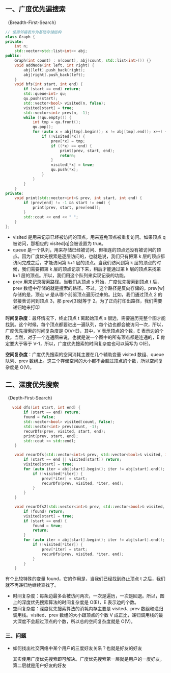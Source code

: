## 一、广度优先遍搜索

（Breadth-First-Search）

```c++
// 使用邻接表作为基础存储结构
class Graph {
private:
    int n;
    std::vector<std::list<int>> abj;
public:
    Graph(int count) : n(count), abj(count, std::list<int>()) {}
    void addNode(int left, int right) {
        abj[left].push_back(right);
        abj[right].push_back(left);
    }
    void bfs(int start, int end) {
        if (start == end) return;
        std::queue<int> qu;
        qu.push(start);
        std::vector<bool> visited(n, false);
        visited[start] = true; 
        std::vector<int> prev(n, -1);
        while (!qu.empty()) {
            int tmp = qu.front();
            qu.pop();
            for (auto x = abj[tmp].begin(); x != abj[tmp].end(); x++) {
                if (!visited[*x]) {
                    prev[*x] = tmp;
                    if ((*x) == end) {
                        print(prev, start, end);
                        return;
                    }
                    visited[*x] = true;
                    qu.push(*x);
                }
            }
        }
    }
private: 
    void print(std::vector<int>& prev, int start, int end) {
        if (prev[end] != -1 && start != end) {
            print(prev, start, prev[end]);
        }
        std::cout << end << " ";
    }
};
```

- visited 是用来记录已经被访问的顶点，用来避免顶点被重复访问。如果顶点 q 被访问，那相应的 visited[q]会被设置为 true。
- queue 是一个队列，用来存储已经被访问、但相连的顶点还没有被访问的顶点。因为广度优先搜索是逐层访问的，也就是说，我们只有把第 k 层的顶点都访问完成之后，才能访问第 k+1 层的顶点。当我们访问到第 k 层的顶点的时候，我们需要把第 k 层的顶点记录下来，稍后才能通过第 k 层的顶点来找第 k+1 层的顶点。所以，我们用这个队列来实现记录的功能。
- prev 用来记录搜索路径。当我们从顶点 s 开始，广度优先搜索到顶点 t 后，prev 数组中存储的就是搜索的路径。不过，这个路径是反向存储的。prev[w]存储的是，顶点 w 是从哪个前驱顶点遍历过来的。比如，我们通过顶点 2 的邻接表访问到顶点 3，那 prev[3]就等于 2。为了正向打印出路径，我们需要递归地来打印

**时间复杂度**：最坏情况下，终止顶点 t 离起始顶点 s 很远，需要遍历完整个图才能找到。这个时候，每个顶点都要进出一遍队列，每个边也都会被访问一次，所以，广度优先搜索的时间复杂度是 O(V+E)，其中，V 表示顶点的个数，E 表示边的个数。当然，对于一个连通图来说，也就是说一个图中的所有顶点都是连通的，E 肯定要大于等于 V-1，所以，广度优先搜索的时间复杂度也可以简写为 O(E)。

**空间复杂度**：广度优先搜索的空间消耗主要在几个辅助变量 visited 数组、queue 队列、prev 数组上。这三个存储空间的大小都不会超过顶点的个数，所以空间复杂度是 O(V)。

## 二、深度优先搜索

（Depth-First-Search）

```c++
   void dfs(int start, int end) {
        if (start == end) return;
        found = false;
        std::vector<bool> visited(count, false);
        std::vector<int> prev(count, -1);
        recurDfs(prev, visited, start, end);   
        print(prev, start, end);
        std::cout << std::endl;
    }

    void recurDfs(std::vector<int>& prev, std::vector<bool>& visited, int start, int end) {
        if (start == end || visited[start]) return;
        visited[start] = true;
        for (auto iter = abj[start].begin(); iter != abj[start].end(); ++iter) {
            if (!visited[*iter]) {
                prev[*iter] = start;
                recurDfs(prev, visited, *iter, end);
            }
        }
    }

    void recurDfs2(std::vector<int>& prev, std::vector<bool>& visited, int start, int end) {
        if (found) return;
        visited[start] = true;
        if (start == end) {
            found = true;
            return;
        }
        for (auto iter = abj[start].begin(); iter != abj[start].end(); ++iter) {
            if (!visited[*iter]) {
                prev[*iter] = start;
                recurDfs(prev, visited, *iter, end);
            }
        }
    }
```

有个比较特殊的变量 found，它的作用是，当我们已经找到终止顶点 t 之后，我们就不再递归地继续查找了。

- 时间复杂度：每条边最多会被访问两次，一次是遍历，一次是回退。所以，图上的深度优先搜索算法的时间复杂度是 O(E)，E 表示边的个数。
- 空间复杂度：深度优先搜索算法的消耗内存主要是 visited、prev 数组和递归调用栈。visited、prev 数组的大小跟顶点的个数 V 成正比，递归调用栈的最大深度不会超过顶点的个数，所以总的空间复杂度就是 O(V)。

### 三、问题

- 如何找出社交网络中某个用户的三度好友关系？也就是好友的好友

    其实使用广度优先搜索即可解决。广度优先搜索第一层就是用户的一度好友，第二层就是用户好友的好友
